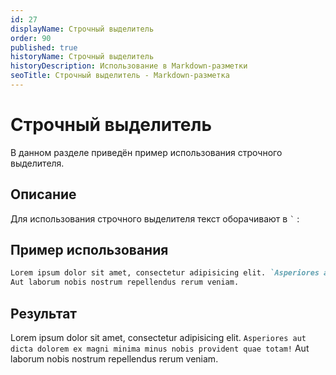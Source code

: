 ```yaml
---
id: 27
displayName: Строчный выделитель
order: 90
published: true
historyName: Строчный выделитель
historyDescription: Использование в Markdown-разметки
seoTitle: Строчный выделитель - Markdown-разметка
---
```


# Строчный выделитель
В данном разделе приведён пример использования строчного выделителя.


## Описание
<p>
  Для использования строчного выделителя текст оборачивают в <code class="code-inline">`</code> :
<p/>


## Пример использования
```md
Lorem ipsum dolor sit amet, consectetur adipisicing elit. `Asperiores aut dicta dolorem ex magni minima minus nobis provident quae totam!`
Aut laborum nobis nostrum repellendus rerum veniam.
```


## Результат
Lorem ipsum dolor sit amet, consectetur adipisicing elit. `Asperiores aut dicta dolorem ex magni minima minus nobis provident quae totam!`
Aut laborum nobis nostrum repellendus rerum veniam.

